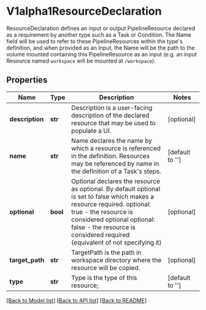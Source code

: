 # V1alpha1ResourceDeclaration

ResourceDeclaration defines an input or output PipelineResource declared as a requirement by another type such as a Task or Condition. The Name field will be used to refer to these PipelineResources within the type's definition, and when provided as an Input, the Name will be the path to the volume mounted containing this PipelineResource as an input (e.g. an input Resource named `workspace` will be mounted at `/workspace`).
## Properties
Name | Type | Description | Notes
------------ | ------------- | ------------- | -------------
**description** | **str** | Description is a user-facing description of the declared resource that may be used to populate a UI. | [optional] 
**name** | **str** | Name declares the name by which a resource is referenced in the definition. Resources may be referenced by name in the definition of a Task&#39;s steps. | [default to '']
**optional** | **bool** | Optional declares the resource as optional. By default optional is set to false which makes a resource required. optional: true - the resource is considered optional optional: false - the resource is considered required (equivalent of not specifying it) | [optional] 
**target_path** | **str** | TargetPath is the path in workspace directory where the resource will be copied. | [optional] 
**type** | **str** | Type is the type of this resource; | [default to '']

[[Back to Model list]](../README.md#documentation-for-models) [[Back to API list]](../README.md#documentation-for-api-endpoints) [[Back to README]](../README.md)


